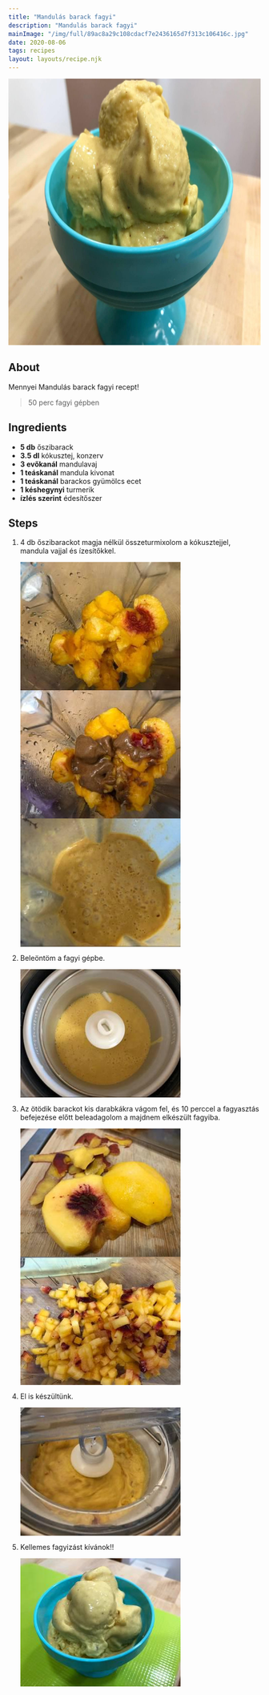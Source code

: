 ```yaml
---
title: "Mandulás barack fagyi"
description: "Mandulás barack fagyi"
mainImage: "/img/full/89ac8a29c108cdacf7e2436165d7f313c106416c.jpg"
date: 2020-08-06
tags: recipes
layout: layouts/recipe.njk
---
```

                            
<p align="center"><a href="https://cookpad.com/hu/receptek/13354580-mandulas-barack-fagyi" rel="Recipe source page"><img width="751" height="532" src="/img/full/89ac8a29c108cdacf7e2436165d7f313c106416c.jpg"/></a></p>

## About
Mennyei Mandulás barack fagyi recept! 

> 50 perc fagyi gépben 

## Ingredients
* **5 db** őszibarack
* **3.5 dl** kókusztej, konzerv
* **3 evőkanál** mandulavaj
* **1 teáskanál** mandula kivonat
* **1 teáskanál** barackos gyümölcs ecet
* **1 késhegynyi** turmerik
* **ízlés szerint** édesítőszer

## Steps

1. 4 db őszibarackot magja nélkül összeturmixolom a kókusztejjel, mandula vajjal és ízesítőkkel.
 
    <p><img width="320" height="256" align="left" src="/img/full/54490f75da7b0caf0e3c9b716ce2fbe5feeff33f.jpg"/></p><p><img width="320" height="256" align="left" src="/img/full/6990a65db2e9090fe5d88c214caf3bab56bd87d2.jpg"/></p><p><img width="320" height="256" align="left" src="/img/full/d604ac80f30b04ed4c2af8f4b76d6eda7d953a75.jpg"/></p><div style="clear: both"/>

2. Beleöntöm a fagyi gépbe.
 
    <p><img width="320" height="256" align="left" src="/img/full/1a3f46a27ea69f87de30fbf5bee5a6418b74f3ad.jpg"/></p><div style="clear: both"/>

3. Az ötödik barackot kis darabkákra vágom fel, és 10 perccel a fagyasztás befejezése előtt beleadagolom a majdnem elkészült fagyiba.
 
    <p><img width="320" height="256" align="left" src="/img/full/535ef856c81d9600233d28620a133eeaa07d6300.jpg"/></p><p><img width="320" height="256" align="left" src="/img/full/a108e2ab6cbc6fa45b987c3731ccaf145a71aa13.jpg"/></p><div style="clear: both"/>

4. El is készültünk.
 
    <p><img width="320" height="256" align="left" src="/img/full/ca1b3696bc855538bfb4d3e01d2a956b53a00c4d.jpg"/></p><div style="clear: both"/>

5. Kellemes fagyizást kívánok!!
 
    <p><img width="320" height="256" align="left" src="/img/full/edc2c027086c03ac910a31e4c9df05fbe845746e.jpg"/></p><div style="clear: both"/>

